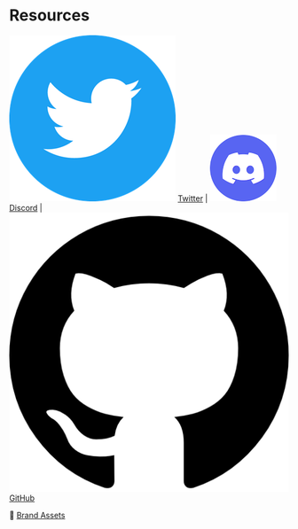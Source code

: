# Resources

<img src=".gitbook/assets/image (5).png" alt="" data-size="line"> [Twitter](https://twitter.com/SandclockOrg) | <img src=".gitbook/assets/image (1).png" alt="" data-size="line"> [Discord](https://discord.gg/KsGxRspajU) | <img src=".gitbook/assets/image.png" alt="" data-size="line"> [GitHub](https://github.com/lindy-labs/sc\_solidity-contracts)

💄 [Brand Assets](https://drive.google.com/file/d/1m\_VGy8cvGejYHjgNe628iEH11Pyr7GbY/view?usp=sharing)
